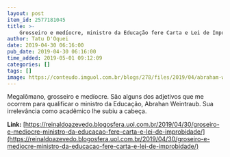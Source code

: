 ```yaml
---
layout: post
item_id: 2577181045
title: >-
    Grosseiro e medíocre, ministro da Educação fere Carta e Lei de Improbidade
author: Tatu D'Oquei
date: 2019-04-30 06:16:00
pub_date: 2019-04-30 06:16:00
time_added: 2019-05-01 09:12:09
categories: []
tags: []
image: https://conteudo.imguol.com.br/blogs/278/files/2019/04/abraham-weintraub-615x300.jpg
---
```


Megalômano, grosseiro e medíocre. São alguns dos adjetivos que me ocorrem para qualificar o ministro da Educação, Abrahan Weintraub. Sua irrelevância como acadêmico lhe subiu a cabeça.

**Link:** [https://reinaldoazevedo.blogosfera.uol.com.br/2019/04/30/groseiro-e-mediocre-ministro-da-educacao-fere-carta-e-lei-de-improbidade/](https://reinaldoazevedo.blogosfera.uol.com.br/2019/04/30/groseiro-e-mediocre-ministro-da-educacao-fere-carta-e-lei-de-improbidade/)

